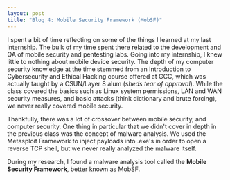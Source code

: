 ```yaml
---
layout: post
title: "Blog 4: Mobile Security Framework (MobSF)"
---
```


I spent a bit of time reflecting on some of the things I learned at my last internship. The bulk of my time spent there related to the development and QA of mobile security and pentesting labs. Going into my internship, I knew little to nothing about mobile device security. The depth of my computer security knowledge at the time stemmed from an Introduction to Cybersecurity and Ethical Hacking course offered at GCC, which was actually taught by a CSUN/Layer 8 alum (*sheds tear of approval*). While the class covered the basics such as Linux system permissions, LAN and WAN security measures, and basic attacks (think dictionary and brute forcing), we never really covered mobile security.

Thankfully, there was a lot of crossover between mobile security, and computer security. One thing in particular that we didn't cover in depth in the previous class was the concept of malware analysis. We used the Metasploit Framework to inject payloads into .exe's in order to open a reverse TCP shell, but we never really analyzed the malware itself. 

During my research, I found a malware analysis tool called the **Mobile Security Framework**, better known as MobSF.
